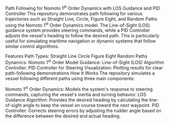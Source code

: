 Path Following for Nomoto 1<sup>st</sup> Order Dynamics with LOS Guidance and PID Controller
This repository demonstrates path following for various trajectories such as Straight Line, Circle, Figure Eight, and Random Paths using the Nomoto 1<sup>st</sup> Order Dynamics model. The Line-of-Sight (LOS) guidance system provides steering commands, while a PID Controller adjusts the vessel's heading to follow the desired path. This is particularly useful for simulating maritime navigation or dynamic systems that follow similar control algorithms.

Features
Path Types:
Straight Line
Circle
Figure Eight
Random Paths
Dynamics:
Nomoto 1<sup>st</sup> Order Model
Guidance:
Line-of-Sight (LOS) Algorithm
Controller:
PID Controller for Steering
Visualization:
Plotting results for clear path-following demonstrations
How It Works
The repository simulates a vessel following different paths using three main components:

Nomoto 1<sup>st</sup> Order Dynamics:
Models the system's response to steering commands, capturing the vessel's inertia and turning behavior.
LOS Guidance Algorithm:
Provides the desired heading by calculating the line-of-sight angle to keep the vessel on course toward the next waypoint.
PID Controller:
Corrects steering errors by adjusting the rudder angle based on the difference between the desired and actual heading.
